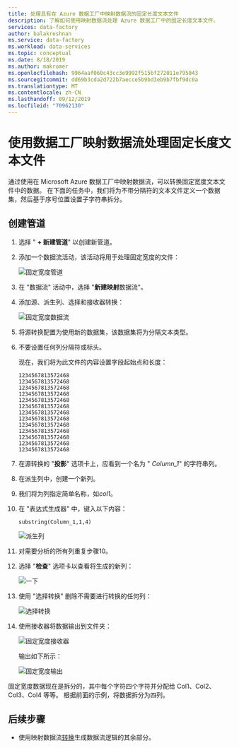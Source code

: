 ```yaml
---
title: 处理具有在 Azure 数据工厂中映射数据流的固定长度文本文件
description: 了解如何使用映射数据流处理 Azure 数据工厂中的固定长度文本文件。
services: data-factory
author: balakreshnan
ms.service: data-factory
ms.workload: data-services
ms.topic: conceptual
ms.date: 8/18/2019
ms.author: makromer
ms.openlocfilehash: 9964aaf060c43cc3e9992f515bf272011e795043
ms.sourcegitcommit: dd69b3cda2d722b7aecce5b9bd3eb9b7fbf9dc0a
ms.translationtype: MT
ms.contentlocale: zh-CN
ms.lasthandoff: 09/12/2019
ms.locfileid: "70962130"
---
```

# <a name="process-fixed-length-text-files-by-using-data-factory-mapping-data-flows"></a>使用数据工厂映射数据流处理固定长度文本文件

通过使用在 Microsoft Azure 数据工厂中映射数据流，可以转换固定宽度文本文件中的数据。 在下面的任务中，我们将为不带分隔符的文本文件定义一个数据集，然后基于序号位置设置子字符串拆分。

## <a name="create-a-pipeline"></a>创建管道

1. 选择 " **+ 新建管道**" 以创建新管道。

2. 添加一个数据流活动，该活动将用于处理固定宽度的文件：

    ![固定宽度管道](media/data-flow/fwpipe.png)

3. 在 "数据流" 活动中，选择 "**新建映射**数据流"。

4. 添加源、派生列、选择和接收器转换：

    ![固定宽度数据流](media/data-flow/fw2.png)

5. 将源转换配置为使用新的数据集，该数据集将为分隔文本类型。

6. 不要设置任何列分隔符或标头。

   现在，我们将为此文件的内容设置字段起始点和长度：

    ```
    1234567813572468
    1234567813572468
    1234567813572468
    1234567813572468
    1234567813572468
    1234567813572468
    1234567813572468
    1234567813572468
    1234567813572468
    1234567813572468
    1234567813572468
    1234567813572468
    1234567813572468
    ```

7. 在源转换的 "**投影**" 选项卡上，应看到一个名为 " *Column_1*" 的字符串列。

8. 在派生列中，创建一个新列。

9. 我们将为列指定简单名称，如*col1*。

10. 在 "表达式生成器" 中，键入以下内容：

    ```substring(Column_1,1,4)```

    ![派生列](media/data-flow/fwderivedcol1.png)

11. 对需要分析的所有列重复步骤10。

12. 选择 "**检查**" 选项卡以查看将生成的新列：

    ![一下](media/data-flow/fwinspect.png)

13. 使用 "选择转换" 删除不需要进行转换的任何列：

    ![选择转换](media/data-flow/fwselect.png)

14. 使用接收器将数据输出到文件夹：

    ![固定宽度接收器](media/data-flow/fwsink.png)

    输出如下所示：

    ![固定宽度输出](media/data-flow/fxdoutput.png)

  固定宽度数据现在是拆分的，其中每个字符四个字符并分配给 Col1、Col2、Col3、Col4 等等。 根据前面的示例，将数据拆分为四列。

## <a name="next-steps"></a>后续步骤

* 使用映射数据流[转换](concepts-data-flow-overview.md)生成数据流逻辑的其余部分。
